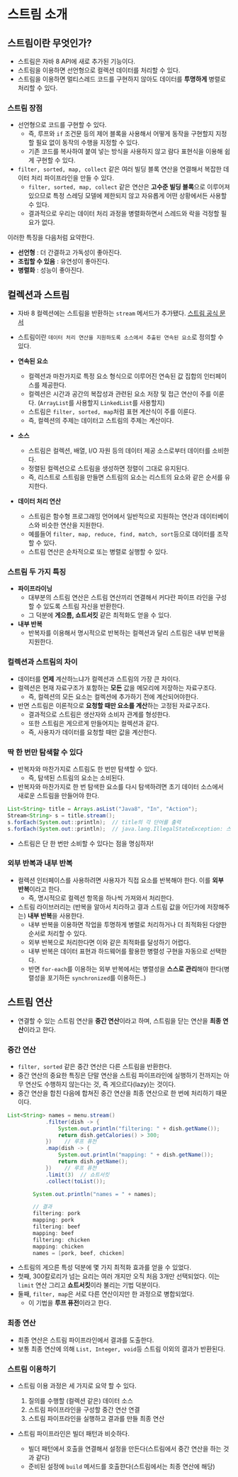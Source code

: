 # 스트림 소개

## 스트림이란 무엇인가?

* 스트림은 자바 8 API에 새로 추가된 기능이다.
* 스트림을 이용하면 선언형으로 컬렉션 데이터를 처리할 수 있다.
* 스트림을 이용하면 멀티스레드 코드를 구현하지 않아도 데이터를 **투명하게** 병렬로 처리할 수 있다.

### 스트림 장점

* 선언형으로 코드를 구현할 수 있다.
  * 즉, 루프와 `if` 조건문 등의 제어 블록을 사용해서 어떻게 동작을 구현할지 지정할 필요 없이 동작의 수행을 지정할 수 있다.
  * 기존 코드를 복사하여 붙여 넣는 방식을 사용하지 않고 람다 표현식을 이용해 쉽게 구현할 수 있다.
* `filter, sorted, map, collect` 같은 여러 빌딩 블록 연산을 연결해서 복잡한 데이터 처리 파이프라인을 만들 수 있다.
  * `filter, sorted, map, collect` 같은 연산은 **고수준 빌딩 블록**으로 이루어져 있으므로 특정 스레딩 모델에 제한되지 않고 자유롭게
   어떤 상황에서든 사용할 수 있다.
  * 결과적으로 우리는 데이터 처리 과정을 병렬화하면서 스레드와 락을 걱정할 필요가 없다.

이러한 특징을 다음처럼 요약한다.

* **선언형** : 더 간결하고 가독성이 좋아진다.
* **조립할 수 있음** : 유연성이 좋아진다.
* **병렬화** : 성능이 좋아진다.

## 컬렉션과 스트림

* 자바 8 컬렉션에는 스트림을 반환하는 `stream` 메서드가 추가됐다. [스트림 공식 문서](https://docs.oracle.com/javase/8/docs/api/java/util/stream/Stream.html)
* 스트림이란 `데이터 처리 연산을 지원하도록 소스에서 추출된 연속된 요소`로 정의할 수 있다.


* **연속된 요소** 
  * 컬렉션과 마찬가지로 특정 요소 형식으로 이루어진 연속된 값 집합의 인터페이스를 제공한다.
  * 컬렉션은 시간과 공간의 복잡성과 관련된 요소 저장 및 접근 연산이 주를 이룬다. (`ArrayList`를 사용할지 `LinkedList`를 사용할지)
  * 스트림은 `filter, sorted, map`처럼 표현 계산식이 주를 이룬다.
  * 즉, 컬렉션의 주제는 데이터고 스트림의 주제는 계산이다.

* **소스**
  * 스트림은 컬렉션, 배열, I/O 자원 등의 데이터 제공 소스로부터 데이터를 소비한다.
  * 정렬된 컬렉션으로 스트림을 생성하면 정렬이 그대로 유지된다.
  * 즉, 리스트로 스트림을 만들면 스트림의 요소는 리스트의 요소와 같은 순서를 유지한다.

* **데이터 처리 연산**
  * 스트림은 함수형 프로그래밍 언어에서 일반적으로 지원하는 연산과 데이터베이스와 비슷한 연산을 지원한다.
  * 예를들어 `filter, map, reduce, find, match, sort`등으로 데이터를 조작할 수 있다.
  * 스트림 연산은 순차적으로 또는 병렬로 실행할 수 있다.

### 스트림 두 가지 특징

* **파이프라이닝**
  * 대부분의 스트림 연산은 스트림 연산끼리 연결해서 커다란 파이프 라인을 구성할 수 있도록 스트림 자신을 반환한다.
  * 그 덕분에 **게으름, 쇼트서킷** 같은 최적화도 얻을 수 있다.
* **내부 반복**
  * 반복자를 이용해서 명시적으로 반복하는 컬렉션과 달리 스트림은 내부 반복을 지원한다.

### 컬렉션과 스트림의 차이

* 데이터를 **언제** 계산하느냐가 컬렉션과 스트림의 가장 큰 차이다.
* 컬렉션은 현재 자료구조가 포함하는 **모든** 값을 메모리에 저장하는 자료구조다.
  * 즉, 컬렉션의 모든 요소는 컬렉션에 추가하기 전에 계산되어야한다.
* 반면 스트림은 이론적으로 **요청할 때만 요소를 계산**하는 고정된 자료구조다.
  * 결과적으로 스트림은 생산자와 소비자 관계를 형성한다.
  * 또한 스트림은 게으르게 만들어지는 컬렉션과 같다.
  * 즉, 사용자가 데이터를 요청할 때만 값을 계산한다.

### 딱 한 번만 탐색할 수 있다

* 반복자와 마찬가지로 스트림도 한 번만 탐색할 수 있다.
  * 즉, 탐색된 스트림의 요소는 소비된다.
* 반복자와 마찬가지로 한 번 탐색한 요소를 다시 탐색하려면 초기 데이터 소스에서 새로운 스트림을 만들어야 한다.

```java
List<String> title = Arrays.asList("Java8", "In", "Action");
Stream<String> s = title.stream();
s.forEach(System.out::println);  // title의 각 단어를 출력
s.forEach(System.out::println);  // java.lang.IllegalStateException: 스트림이 이미 소비되었거나 닫힘
```

* 스트림은 단 한 번만 소비할 수 있다는 점을 명심하자!

### 외부 반복과 내부 반복

* 컬렉션 인터페이스를 사용하려면 사용자가 직접 요소를 반복해야 한다. 이를 **외부 반복**이라고 한다.
  * 즉, 명시적으로 컬렉션 항목을 하나씩 가져와서 처리한다.
* 스트림 라이브러리는 (반복을 알아서 치라하고 결과 스트림 값을 어딘가에 저장해주는) **내부 반복**을 사용한다.
  * 내부 반복을 이용하면 작업을 투명하게 병렬로 처리하거나 더 최적화된 다양한 순서로 처리할 수 있다.
  * 외부 반복으로 처리한다면 이와 같은 최적화를 달성하기 어렵다.
  * 내부 반복은 데이터 표현과 하드웨어를 활용한 병렬성 구현을 자동으로 선택한다.
  * 반면 `for-each`를 이용하는 외부 반복에서는 병렬성을 **스스로 관리**해야 한다(병렬성을 포기하든 `synchronized`를 이용하든..)
  
## 스트림 연산

* 연결할 수 있는 스트림 연산을 **중간 연산**이라고 하며, 스트림을 닫는 연산을 **최종 연산**이라고 한다.

### 중간 연산

* `filter, sorted` 같은 중간 연산은 다른 스트림을 반환한다.
* 중간 연산의 중요한 특징은 단말 연산을 스트림 파이프라인에 실행하기 전까지는 아무 연산도 수행하지 않는다는 것, 즉 게으르다(lazy)는 것이다.
* 중간 연산을 합친 다음에 합쳐진 중간 연산을 최종 연산으로 한 번에 처리하기 때문이다.

```java
List<String> names = menu.stream()
            .filter(dish -> {
                System.out.println("filtering: " + dish.getName());
                return dish.getCalories() > 300;
            })    // 루프 퓨전
            .map(dish -> {
                System.out.println("mapping: " + dish.getName());
                return dish.getName();
            })    // 루프 퓨전
            .limit(3)  // 쇼트서킷 
            .collect(toList());

        System.out.println("names = " + names);

        // 결과 
        filtering: pork
        mapping: pork
        filtering: beef
        mapping: beef
        filtering: chicken
        mapping: chicken
        names = [pork, beef, chicken]
```

* 스트림의 게으른 특성 덕분에 몇 가지 최적화 효과를 얻을 수 있었다.
* 첫째, 300칼로리가 넘는 요리는 여러 개지만 오직 처음 3개만 선택되었다. 이는 `limit` 연산 그리고 **쇼트서킷**이라 불리는 기법 덕분이다.
* 둘째, `filter, map`은 서로 다른 연산이지만 한 과정으로 병합되었다.
  * 이 기법을 **루프 퓨전**이라고 한다.

### 최종 연산

* 최종 연산은 스트림 파이프라인에서 결과를 도출한다.
* 보통 최종 연산에 의해 `List, Integer, void`등 스트림 이외의 결과가 반환된다.

### 스트림 이용하기

* 스트림 이용 과정은 세 가지로 요약 할 수 있다.

  1. 질의를 수행할 (컬렉션 같은) 데이터 소스
  2. 스트림 파이프라인을 구성할 중간 연산 연결
  3. 스트림 파이프라인을 실행하고 결과를 만들 최종 연산

* 스트림 파이프라인은 빌더 패턴과 비슷하다.
  * 빌더 패턴에서 호출을 연결해서 설정을 만든다(스트림에서 중간 연산을 하는 것과 같다)
  * 준비된 설정에 `build` 메서드를 호출한다(스트림에서는 최종 연산에 해당)
